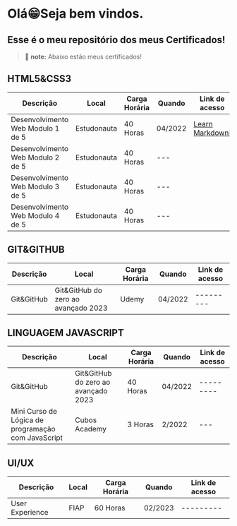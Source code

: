 # Olá😁Seja bem vindos.
## Esse é o meu repositório dos meus Certificados!
> :memo: **note:** Abaixo estão meus certificados! 
## HTML5&CSS3
 Descrição |Local|Carga Horária| Quando|Link de acesso|
|-------| ----------|------|------|----|
|Desenvolvimento Web Modulo 1 de 5| Estudonauta|40 Horas|04/2022|<a href="https://www.markdownguide.org" target="_blank">Learn Markdown!</a>|
|Desenvolvimento Web Modulo 2 de 5| Estudonauta|40 Horas|---|
|Desenvolvimento Web Modulo 3 de 5| Estudonauta|40 Horas|---|
|Desenvolvimento Web Modulo 4 de 5| Estudonauta|40 Horas|---|
## GIT&GITHUB
|Descrição|Local|Carga Horária| Quando |Link de acesso|
|---------|-----|-------------|-------|---------------|
|Git&GitHub|Git&GitHub do zero ao avançado 2023|Udemy|04/2022|---------|
## LINGUAGEM JAVASCRIPT
|Descrição|Local|Carga Horária| Quando |Link de acesso|
|---------|-----|-------------|-------|---------------|
|Git&GitHub|Git&GitHub do zero ao avançado 2023| 40 Horas|04/2022|---------|
|Mini Curso de Lógica de programação com JavaScript| Cubos Academy|3 Horas|2/2022|---|
## UI/UX
|Descrição|Local|Carga Horária|Quando|Link de acesso|
|---------|-----|-------------|-------|---------------|
|User Experience|FIAP|60 Horas|02/2023|---------|



